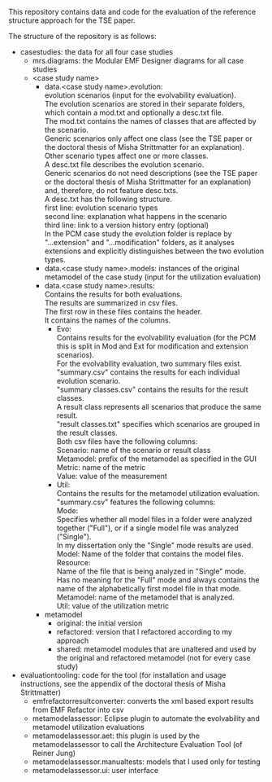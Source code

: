 This repository contains data and code for the evaluation of the reference structure approach for the TSE paper.

The structure of the repository is as follows:  
* casestudies: the data for all four case studies  
  * mrs.diagrams: the Modular EMF Designer diagrams for all case studies  
  * \<case study name\>  
    * data.\<case study name\>.evolution:  
        evolution scenarios (input for the evolvability evaluation).  
        The evolution scenarios are stored in their separate folders, which contain a mod.txt and optionally a desc.txt file.  
        The mod.txt contains the names of classes that are affected by the scenario.  
        Generic scenarios only affect one class (see the TSE paper or the doctoral thesis of Misha Strittmatter for an explanation).  
        Other scenario types affect one or more classes.  
        A desc.txt file describes the evolution scenario.  
        Generic scenarios do not need descriptions (see the TSE paper or the doctoral thesis of Misha Strittmatter for an explanation) and, therefore, do not feature desc.txts.  
        A desc.txt has the following structure.  
            first line: evolution scenario types  
            second line: explanation what happens in the scenario  
            third line: link to a version history entry (optional)  
        In the PCM case study the evolution folder is replace by "...extension" and "...modification" folders, as it analyses extensions and explicitly distinguishes between the two evolution types.  
    * data.\<case study name\>.models: instances of the original metamodel of the case study (input for the utilization evaluation)  
    * data.\<case study name\>.results:  
        Contains the results for both evaluations.  
        The results are summarized in csv files.  
        The first row in these files contains the header.  
        It contains the names of the columns.  
      * Evo:  
          Contains results for the evolvability evaluation (for the PCM this is split in Mod and Ext for modification and extension scenarios).  
          For the evolvability evaluation, two summary files exist.  
          "summary.csv" contains the results for each individual evolution scenario.  
          "summary classes.csv" contains the results for the result classes.  
          A result class represents all scenarios that produce the same result.  
          "result classes.txt" specifies which scenarios are grouped in the result classes.  
          Both csv files have the following columns:  
            Scenario: name of the scenario or result class  
            Metamodel: prefix of the metamodel as specified in the GUI  
            Metric: name of the metric  
            Value: value of the measurement  
      * Util:  
          Contains the results for the metamodel utilization evaluation.  
          "summary.csv" features the following columns:  
            Mode:  
              Specifies whether all model files in a folder were analyzed together ("Full"), or if a single model file was analyzed ("Single").  
              In my dissertation only the "Single" mode results are used.  
            Model: Name of the folder that contains the model files.  
            Resource:  
              Name of the file that is being analyzed in "Single" mode.  
              Has no meaning for the "Full" mode and always contains the name of the alphabetically first model file in that mode.  
            Metamodel: name of the metamodel that is analyzed.  
            Util: value of the utilization metric  
    * metamodel  
      * original: the initial version  
      * refactored: version that I refactored according to my approach  
      * shared: metamodel modules that are unaltered and used by the original and refactored metamodel (not for every case study)  
* evaluationtooling: code for the tool (for installation and usage instructions, see the appendix of the doctoral thesis of Misha Strittmatter)  
  * emfrefactorresultconverter: converts the xml based export results from EMF Refactor into csv  
  * metamodelassessor: Eclipse plugin to automate the evolvability and metamodel utilization evaluations  
  * metamodelassessor.aet: this plugin is used by the metamodelassessor to call the Architecture Evaluation Tool (of Reiner Jung)  
  * metamodelassessor.manualtests: models that I used only for testing  
  * metamodelassessor.ui: user interface  
